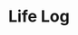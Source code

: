 ---
layout: list
# type: category
title: Life Log
slug: lifelog
# sidebar: true
# order: 2
description: >
---